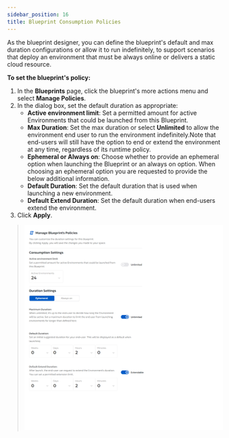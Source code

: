 ```yaml
---
sidebar_position: 16
title: Blueprint Consumption Policies
---
```


As the blueprint designer, you can define the blueprint's default and max duration configurations or allow it to run indefinitely, to support scenarios that deploy an environment that must be always online or delivers a static cloud resource.

**To set the blueprint's policy:** 

1. In the **Blueprints** page, click the blueprint's more actions menu and select **Manage Policies**. 
2. In the dialog box, set the default duration as appropriate:
    * __Active environment limit__: Set a permitted amount for active Environments that could be launched from this Blueprint.
    * __Max Duration__: Set the max duration or select **Unlimited** to allow the environment end user to run the environment indefinitely.Note that end-users will still have the option to end or extend the environment at any time, regardless of its runtime policy.
    * __Ephemeral or Always on__: Choose whether to provide an ephemeral option when launching the Blueprint or an always on option. When choosing an ephemeral option you are requested to provide the below additional information.
    * __Default Duration__: Set the default duration that is used when launching a new environment.
    * __Default Extend Duration__: Set the default duration when end-users extend the environment.
3. Click __Apply__.

> ![Locale Dropdown](/img/bp-policies.png)
